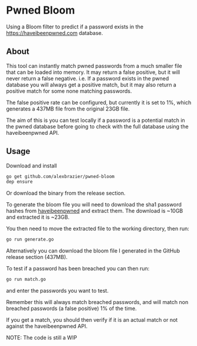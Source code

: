# Pwned Bloom

Using a Bloom filter to predict if a password exists in the https://haveibeenpwned.com database.

## About

This tool can instantly match pwned passwords from a much smaller file that can be loaded into memory. It may return a false positive, but it will never return a false negative. i.e. If a password exists in the pwned database you will always get a positive match, but it may also return a positive match for some none matching passwords.

The false positive rate can be configured, but currently it is set to 1%, which generates a 437MB file from the original 23GB file.

The aim of this is you can test locally if a password is a potential match in the pwned database before going to check with the full database using the haveibeenpwned API.

## Usage

Download and install
```sh
go get github.com/alexbrazier/pwned-bloom
dep ensure
```
Or download the binary from the release section.


To generate the bloom file you will need to download the sha1 password hashes from [haveibeenpwned](https://haveibeenpwned.com/Passwords#PwnedPasswords) and extract them. The download is ~10GB and extracted it is ~23GB.

You then need to move the extracted file to the working directory, then run:
```sh
go run generate.go
```

Alternatively you can download the bloom file I generated in the GitHub release section (437MB).

To test if a password has been breached you can then run:
```sh
go run match.go
```
and enter the passwords you want to test.

Remember this will always match breached passwords, and will match non breached passwords (a false positive) 1% of the time.

If you get a match, you should then verify if it is an actual match or not against the haveibeenpwned API.

NOTE: The code is still a WIP
